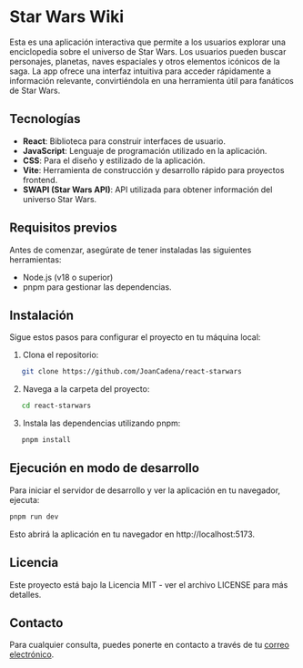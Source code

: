 # Star Wars Wiki

Esta es una aplicación interactiva que permite a los usuarios explorar una enciclopedia sobre el universo de Star Wars. Los usuarios pueden buscar personajes, planetas, naves espaciales y otros elementos icónicos de la saga. La app ofrece una interfaz intuitiva para acceder rápidamente a información relevante, convirtiéndola en una herramienta útil para fanáticos de Star Wars.

## Tecnologías

- **React**: Biblioteca para construir interfaces de usuario.
- **JavaScript**: Lenguaje de programación utilizado en la aplicación.
- **CSS**: Para el diseño y estilizado de la aplicación.
- **Vite**: Herramienta de construcción y desarrollo rápido para proyectos frontend.
- **SWAPI (Star Wars API)**: API utilizada para obtener información del universo Star Wars.

## Requisitos previos

Antes de comenzar, asegúrate de tener instaladas las siguientes herramientas:

- Node.js (v18 o superior)
- pnpm para gestionar las dependencias.

## Instalación

Sigue estos pasos para configurar el proyecto en tu máquina local:

1. Clona el repositorio:

```bash
   git clone https://github.com/JoanCadena/react-starwars
```

2. Navega a la carpeta del proyecto:

```bash
   cd react-starwars
```

3. Instala las dependencias utilizando pnpm:

```bash
   pnpm install
```

## Ejecución en modo de desarrollo

Para iniciar el servidor de desarrollo y ver la aplicación en tu navegador, ejecuta:

```bash
pnpm run dev
```

Esto abrirá la aplicación en tu navegador en http://localhost:5173.

## Licencia

Este proyecto está bajo la Licencia MIT - ver el archivo LICENSE para más detalles.

## Contacto

Para cualquier consulta, puedes ponerte en contacto a través de tu [correo electrónico](mailto:joancadenapaternina@outlook.com).
